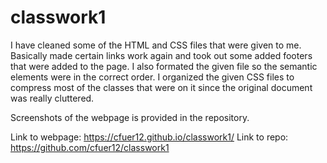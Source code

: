 # classwork1

I have cleaned some of the HTML and CSS files that were given to me. Basically 
made certain links work again and took out some added footers that were added to the page. I also formated the given file so the semantic elements were in the correct order. I organized the given CSS files to compress most of the classes that were on it since the original document was really cluttered. 

Screenshots of the webpage is provided in the repository.

Link to webpage: https://cfuer12.github.io/classwork1/
Link to repo: https://github.com/cfuer12/classwork1 
